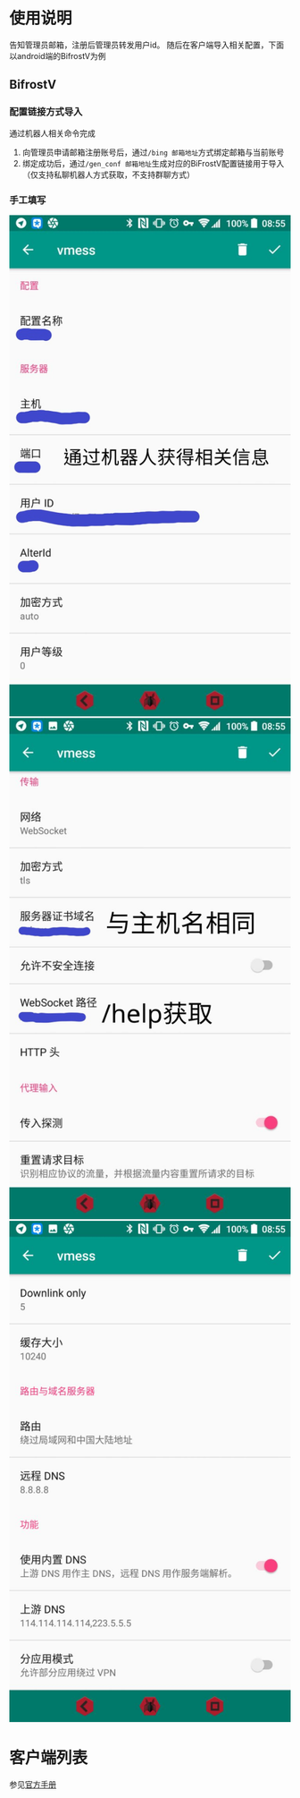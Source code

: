 # 使用说明

告知管理员邮箱，注册后管理员转发用户id。
随后在客户端导入相关配置，下面以android端的BifrostV为例

## BifrostV

### 配置链接方式导入

通过机器人相关命令完成

1. 向管理员申请邮箱注册账号后，通过`/bing 邮箱地址`方式绑定邮箱与当前账号
2. 绑定成功后，通过`/gen_conf 邮箱地址`生成对应的BiFrostV配置链接用于导入（仅支持私聊机器人方式获取，不支持群聊方式）

### 手工填写

![part1](https://raw.githubusercontent.com/yqt/v2ray_manual/master/photo6075755097809332411.jpg "part 1")
![part2](https://raw.githubusercontent.com/yqt/v2ray_manual/master/photo6075726514801977605.jpg "part 2")
![part3](https://raw.githubusercontent.com/yqt/v2ray_manual/master/photo6075755097809332410.jpg "part 3")

# 客户端列表

参见[官方手册](https://www.v2ray.com/ui_client/)
